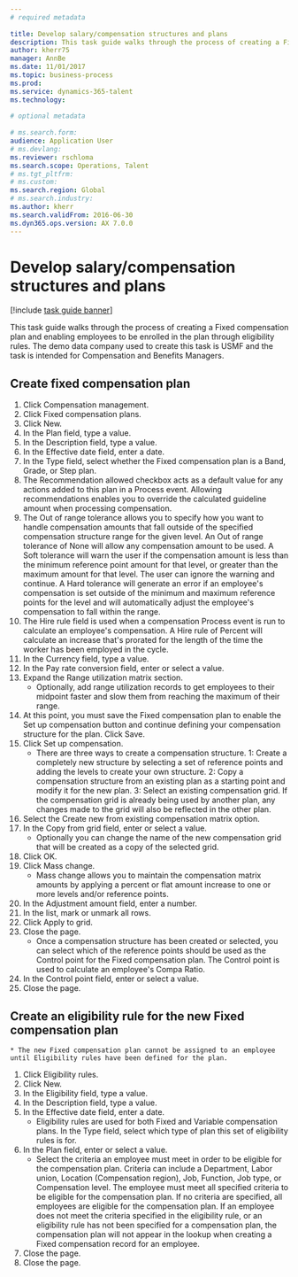 ```yaml
--- 
# required metadata 
 
title: Develop salary/compensation structures and plans
description: This task guide walks through the process of creating a Fixed compensation plan and enabling employees to be enrolled in the plan through eligibility rules. 
author: kherr75
manager: AnnBe 
ms.date: 11/01/2017
ms.topic: business-process 
ms.prod:  
ms.service: dynamics-365-talent 
ms.technology:  
 
# optional metadata 
 
# ms.search.form:   
audience: Application User 
# ms.devlang:  
ms.reviewer: rschloma
ms.search.scope: Operations, Talent 
# ms.tgt_pltfrm:  
# ms.custom:  
ms.search.region: Global
# ms.search.industry: 
ms.author: kherr
ms.search.validFrom: 2016-06-30 
ms.dyn365.ops.version: AX 7.0.0 
---
```

# Develop salary/compensation structures and plans

[!include [task guide banner](../../includes/task-guide-banner.md)]

This task guide walks through the process of creating a Fixed compensation plan and enabling employees to be enrolled in the plan through eligibility rules. The demo data company used to create this task is USMF and the task is intended for Compensation and Benefits Managers.


## Create fixed compensation plan
1. Click Compensation management.
2. Click Fixed compensation plans.
3. Click New.
4. In the Plan field, type a value.
5. In the Description field, type a value.
6. In the Effective date field, enter a date.
7. In the Type field, select whether the Fixed compensation plan is a Band, Grade, or Step plan.
8. The Recommendation allowed checkbox acts as a default value for any actions added to this plan in a Process event.  Allowing recommendations enables you to override the calculated guideline amount when processing compensation.
9. The Out of range tolerance allows you to specify how you want to handle compensation amounts that fall outside of the specified compensation structure range for the given level.  An Out of range tolerance of None will allow any compensation amount to be used.  A Soft tolerance will warn the user if the compensation amount is less than the minimum reference point amount for that level, or greater than the maximum amount for that level. The user can ignore the warning and continue.  A Hard tolerance will generate an error if an employee's compensation is set outside of the minimum and maximum reference points for the level and will automatically adjust the employee's compensation to fall within the range.
10. The Hire rule field is used when a compensation Process event is run to calculate an employee's compensation.  A Hire rule of Percent will calculate an increase that's prorated for the length of the time the worker has been employed in the cycle.
11. In the Currency field, type a value.
12. In the Pay rate conversion field, enter or select a value.
13. Expand the Range utilization matrix section.
    * Optionally, add range utilization records to get employees to their midpoint faster and slow them from reaching the maximum of their range.  
14. At this point, you must save the Fixed compensation plan to enable the Set up compensation button and continue defining your compensation structure for the plan.  Click Save.
15. Click Set up compensation.
    * There are three ways to create a compensation structure. 1: Create a completely new structure by selecting a set of reference points and adding the levels to create your own structure. 2: Copy a compensation structure from an existing plan as a starting point and modify it for the new plan. 3: Select an existing compensation grid. If the compensation grid is already being used by another plan, any changes made to the grid will also be reflected in the other plan.  
16. Select the Create new from existing compensation matrix option.
17. In the Copy from grid field, enter or select a value.
    * Optionally you can change the name of the new compensation grid that will be created as a copy of the selected grid.  
18. Click OK.
19. Click Mass change.
    * Mass change allows you to maintain the compensation matrix amounts by applying a percent or flat amount increase to one or more levels and/or reference points.  
20. In the Adjustment amount field, enter a number.
21. In the list, mark or unmark all rows.
22. Click Apply to grid.
23. Close the page.
    * Once a compensation structure has been created or selected, you can select which of the reference points should be used as the Control point for the Fixed compensation plan.  The Control point is used to calculate an employee's Compa Ratio.  
24. In the Control point field, enter or select a value.
25. Close the page.

## Create an eligibility rule for the new Fixed compensation plan
    * The new Fixed compensation plan cannot be assigned to an employee until Eligibility rules have been defined for the plan.  
1. Click Eligibility rules.
2. Click New.
3. In the Eligibility field, type a value.
4. In the Description field, type a value.
5. In the Effective date field, enter a date.
    * Eligibility rules are used for both Fixed and Variable compensation plans.  In the Type field, select which type of plan this set of eligibility rules is for.  
6. In the Plan field, enter or select a value.
    * Select the criteria an employee must meet in order to be eligible for the compensation plan. Criteria can include a Department, Labor union, Location (Compensation region), Job, Function, Job type, or Compensation level. The employee must meet all specified criteria to be eligible for the compensation plan. If no criteria are specified, all employees are eligible for the compensation plan. If an employee does not meet the criteria specified in the eligibility rule, or an eligibility rule has not been specified for a compensation plan, the compensation plan will not appear in the lookup when creating a Fixed compensation record for an employee.  
7. Close the page.
8. Close the page.

